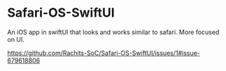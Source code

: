 # Safari-OS-SwiftUI
An iOS app in swiftUI that looks and works similar to safari.  More focused on UI.

https://github.com/Rachits-SoC/Safari-OS-SwiftUI/issues/1#issue-679618806

